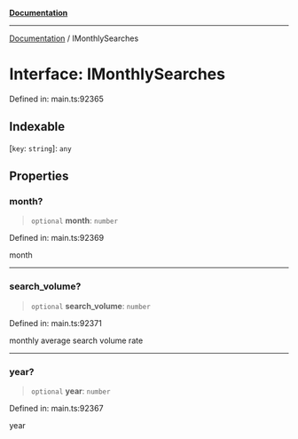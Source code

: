 [**Documentation**](../README.md)

***

[Documentation](../README.md) / IMonthlySearches

# Interface: IMonthlySearches

Defined in: main.ts:92365

## Indexable

\[`key`: `string`\]: `any`

## Properties

### month?

> `optional` **month**: `number`

Defined in: main.ts:92369

month

***

### search\_volume?

> `optional` **search\_volume**: `number`

Defined in: main.ts:92371

monthly average search volume rate

***

### year?

> `optional` **year**: `number`

Defined in: main.ts:92367

year
